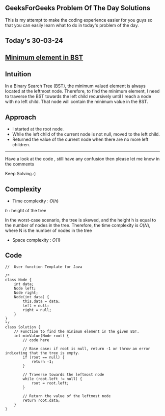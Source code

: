 ## GeeksForGeeks Problem Of The Day Solutions

This is my attempt to make the coding experience easier for you guys so that you can easily learn what to do in today's problem of the day.

## Today's 30-03-24 

## [Minimum element in BST](https://www.geeksforgeeks.org/problems/minimum-element-in-bst/1)

## Intuition
In a Binary Search Tree (BST), the minimum valued element is always located at the leftmost node. Therefore, to find the minimum element, I need to traverse the BST towards the left child recursively until I reach a node with no left child. That node will contain the minimum value in the BST.

## Approach

- I started at the root node.
- While the left child of the current node is not null, moved to the left child.
- Returned the value of the current node when there are no more left children.

---
Have a look at the code , still have any confusion then please let me know in the comments

Keep Solving.:)

## Complexity
- Time complexity : $O(h)$
<!-- Add your time complexity here, e.g. $$O())$$ -->
$h$ : height of the tree

In the worst-case scenario, the tree is skewed, and the height h is equal to the number of nodes in the tree. Therefore, the time complexity is $O(N)$, where N is the number of nodes in the tree
- Space complexity : $O(1)$
<!-- Add your space complexity here, e.g. $$O(n)$$ -->

## Code

```
//  User function Template for Java

/*
class Node {
    int data;
    Node left;
    Node right;
    Node(int data) {
        this.data = data;
        left = null;
        right = null;
    }
}
*/
class Solution {
    // Function to find the minimum element in the given BST.
    int minValue(Node root) {
        // code here
        
        // Base case: if root is null, return -1 or throw an error indicating that the tree is empty.
        if (root == null) {
            return -1;
        }
        
        // Traverse towards the leftmost node
        while (root.left != null) {
            root = root.left;
        }
        
        // Return the value of the leftmost node
        return root.data;
    }
}   
```
